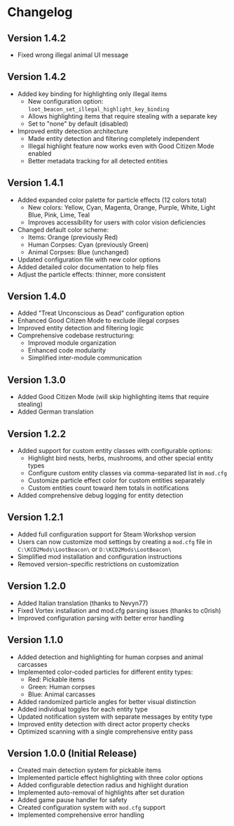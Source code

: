 # Changelog

## Version 1.4.2

- Fixed wrong illegal animal UI message

## Version 1.4.2

- Added key binding for highlighting only illegal items
  - New configuration option: `loot_beacon_set_illegal_highlight_key_binding`
  - Allows highlighting items that require stealing with a separate key
  - Set to "none" by default (disabled)
- Improved entity detection architecture
  - Made entity detection and filtering completely independent
  - Illegal highlight feature now works even with Good Citizen Mode enabled
  - Better metadata tracking for all detected entities

## Version 1.4.1

- Added expanded color palette for particle effects (12 colors total)
  - New colors: Yellow, Cyan, Magenta, Orange, Purple, White, Light Blue, Pink, Lime, Teal
  - Improves accessibility for users with color vision deficiencies
- Changed default color scheme:
  - Items: Orange (previously Red)
  - Human Corpses: Cyan (previously Green)
  - Animal Corpses: Blue (unchanged)
- Updated configuration file with new color options
- Added detailed color documentation to help files
- Adjust the particle effects: thinner, more consistent

## Version 1.4.0

- Added "Treat Unconscious as Dead" configuration option
- Enhanced Good Citizen Mode to exclude illegal corpses
- Improved entity detection and filtering logic
- Comprehensive codebase restructuring:
  - Improved module organization
  - Enhanced code modularity
  - Simplified inter-module communication

## Version 1.3.0

- Added Good Citizen Mode (will skip highlighting items that require stealing)
- Added German translation

## Version 1.2.2

- Added support for custom entity classes with configurable options:
  - Highlight bird nests, herbs, mushrooms, and other special entity types
  - Configure custom entity classes via comma-separated list in `mod.cfg`
  - Customize particle effect color for custom entities separately
  - Custom entities count toward item totals in notifications
- Added comprehensive debug logging for entity detection

## Version 1.2.1

- Added full configuration support for Steam Workshop version
- Users can now customize mod settings by creating a `mod.cfg` file in `C:\KCD2Mods\LootBeacon\` or `D:\KCD2Mods\LootBeacon\`
- Simplified mod installation and configuration instructions
- Removed version-specific restrictions on customization

## Version 1.2.0

- Added Italian translation (thanks to Nevyn77)
- Fixed Vortex installation and mod.cfg parsing issues (thanks to c0rish)
- Improved configuration parsing with better error handling

## Version 1.1.0

- Added detection and highlighting for human corpses and animal carcasses
- Implemented color-coded particles for different entity types:
  - Red: Pickable items
  - Green: Human corpses
  - Blue: Animal carcasses
- Added randomized particle angles for better visual distinction
- Added individual toggles for each entity type
- Updated notification system with separate messages by entity type
- Improved entity detection with direct actor property checks
- Optimized scanning with a single comprehensive entity pass

## Version 1.0.0 (Initial Release)

- Created main detection system for pickable items
- Implemented particle effect highlighting with three color options
- Added configurable detection radius and highlight duration
- Implemented auto-removal of highlights after set duration
- Added game pause handler for safety
- Created configuration system with `mod.cfg` support
- Implemented comprehensive error handling
